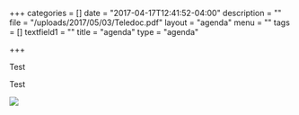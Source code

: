 +++
categories = []
date = "2017-04-17T12:41:52-04:00"
description = ""
file = "/uploads/2017/05/03/Teledoc.pdf"
layout = "agenda"
menu = ""
tags = []
textfield1 = ""
title = "agenda"
type = "agenda"

+++


Test

Test

![](/GCTC/uploads/2017/05/03/20170501%20Agenda%20Short%20V4%20SR-1.png)

